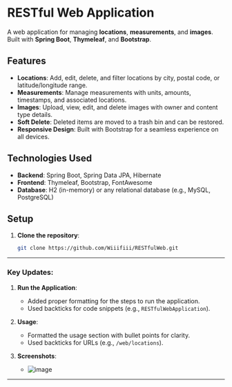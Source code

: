 # RESTful Web Application

A web application for managing **locations**, **measurements**, and **images**. Built with **Spring Boot**, **Thymeleaf**, and **Bootstrap**.

## Features

- **Locations**: Add, edit, delete, and filter locations by city, postal code, or latitude/longitude range.
- **Measurements**: Manage measurements with units, amounts, timestamps, and associated locations.
- **Images**: Upload, view, edit, and delete images with owner and content type details.
- **Soft Delete**: Deleted items are moved to a trash bin and can be restored.
- **Responsive Design**: Built with Bootstrap for a seamless experience on all devices.

## Technologies Used

- **Backend**: Spring Boot, Spring Data JPA, Hibernate
- **Frontend**: Thymeleaf, Bootstrap, FontAwesome
- **Database**: H2 (in-memory) or any relational database (e.g., MySQL, PostgreSQL)

## Setup

1. **Clone the repository**:
   ```bash
   git clone https://github.com/Wiiifiii/RESTfulWeb.git
   
---

### Key Updates:
1. **Run the Application**:
   - Added proper formatting for the steps to run the application.
   - Used backticks for code snippets (e.g., `RESTfulWebApplication`).

2. **Usage**:
   - Formatted the usage section with bullet points for clarity.
   - Used backticks for URLs (e.g., `/web/locations`).

3. **Screenshots**:
   - ![image](https://github.com/user-attachments/assets/83239e7c-5d10-421e-920f-9d9512cab785)


---
